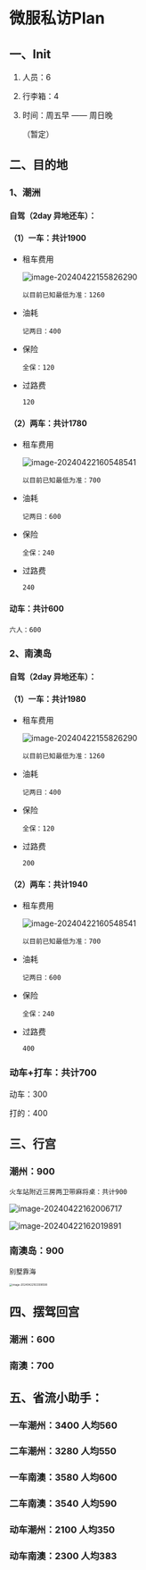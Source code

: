 # 微服私访Plan

## 一、Init

1. 人员：6

2. 行李箱：4

3. 时间：周五早 —— 周日晚

   （暂定）

   

## 二、目的地

### 1、潮洲

#### 自驾（2day 异地还车）：

#### （1）一车：共计1900

- 租车费用

  <img src="C:\Users\98680\AppData\Roaming\Typora\typora-user-images\image-20240422155826290.png" alt="image-20240422155826290" style="zoom:100%;" />

  `以目前已知最低为准：1260`

- 油耗

  `记两日：400`

- 保险

  `全保：120`

- 过路费

  `120`

  

#### （2）两车：共计1780

- 租车费用

  ![image-20240422160548541](C:\Users\98680\AppData\Roaming\Typora\typora-user-images\image-20240422160548541.png)

  

  `以目前已知最低为准：700`

- 油耗

  `记两日：600`

- 保险

  `全保：240`

- 过路费

  `240`

  

#### 动车：共计600

`六人：600`



### 2、南澳岛

#### 自驾（2day 异地还车）：

#### （1）一车：共计1980

- 租车费用

  <img src="C:\Users\98680\AppData\Roaming\Typora\typora-user-images\image-20240422155826290.png" alt="image-20240422155826290" style="zoom:100%;" />

  `以目前已知最低为准：1260`

- 油耗

  `记两日：400`

- 保险

  `全保：120`

- 过路费

  `200`

  

#### （2）两车：共计1940

- 租车费用

  ![image-20240422160548541](C:\Users\98680\AppData\Roaming\Typora\typora-user-images\image-20240422160548541.png)

  

  `以目前已知最低为准：700`

- 油耗

  `记两日：600`

- 保险

  `全保：240`

- 过路费

  `400`

### 动车+打车：共计700

动车：300

打的：400

## 三、行宫

### 潮州：900

`火车站附近三房两卫带麻将桌：共计900`

![image-20240422162006717](C:\Users\98680\AppData\Roaming\Typora\typora-user-images\image-20240422162006717.png)

![image-20240422162019891](C:\Users\98680\AppData\Roaming\Typora\typora-user-images\image-20240422162019891.png)

### 南澳岛：900

`别墅靠海`

<img src="C:\Users\98680\AppData\Roaming\Typora\typora-user-images\image-20240422163308598.png" alt="image-20240422163308598" style="zoom:33%;" />

## 四、摆驾回宫

### 潮洲：600

### 南澳：700



## 五、省流小助手：

### 一车潮州：3400 人均560

### 二车潮州：3280 人均550

### 一车南澳：3580 人均600

### 二车南澳：3540 人均590

### 动车潮州：2100 人均350

### 动车南澳：2300 人均383

